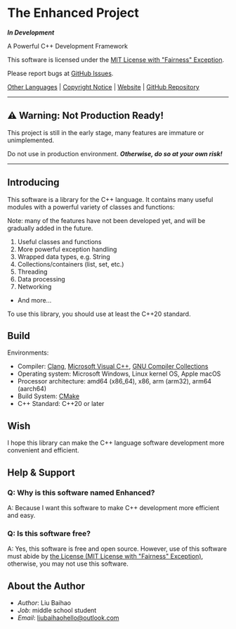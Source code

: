 # The Enhanced Project

***In Development***

A Powerful C++ Development Framework

This software is licensed under the [MIT License with "Fairness" Exception](LICENSE).

Please report bugs at [GitHub Issues](https://github.com/sharedwonder/enhanced/issues).

[Other Languages](readme/LANGUAGES.md) | [Copyright Notice](COPYRIGHT) | [Website](https://sharedwonder.github.io/enhanced/) | [GitHub Repository](https://github.com/sharedwonder/enhanced/)

---

## ⚠ **Warning: Not Production Ready!**

This project is still in the early stage, many features are immature or unimplemented.

Do not use in production environment. ***Otherwise, do so at your own risk!***

---

## Introducing

This software is a library for the C++ language.
It contains many useful modules with a powerful variety of classes and functions:

Note: many of the features have not been developed yet, and will be gradually added in the future.

1. Useful classes and functions
2. More powerful exception handling
3. Wrapped data types, e.g. String
4. Collections/containers (list, set, etc.)
5. Threading
6. Data processing
7. Networking

- And more...

To use this library, you should use at least the C++20 standard.

## Build

Environments:

- Compiler: [Clang](https://clang.llvm.org/), [Microsoft Visual C++](https://visualstudio.microsoft.com/vs/features/cplusplus/), [GNU Compiler Collections](https://gcc.gnu.org/)
- Operating system: Microsoft Windows, Linux kernel OS, Apple macOS
- Processor architecture: amd64 (x86_64), x86, arm (arm32), arm64 (aarch64)
- Build System: [CMake](https://cmake.org/)
- C++ Standard: C++20 or later

## Wish

I hope this library can make the C++ language software development more convenient and efficient.

## Help & Support

### Q: Why is this software named Enhanced?

A: Because I want this software to make C++ development more efficient and easy.

### Q: Is this software free?

A: Yes, this software is free and open source. However, use of this software must abide by [the License (MIT License with "Fairness" Exception)](LICENSE), otherwise, you may not use this software.

## About the Author

- *Author*: Liu Baihao
- *Job*: middle school student
- *Email*: <liubaihaohello@outlook.com>
